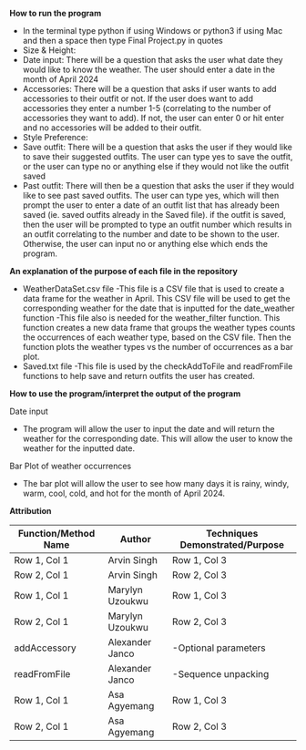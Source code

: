 **How to run the program**
* In the terminal type python if using Windows or python3 if using Mac and then a space then type Final Project.py in quotes
* Size & Height:
* Date input: There will be a question that asks the user what date they would like to know the weather. The user should enter a date in the month of April 2024
* Accessories: There will be a question that asks if user wants to add accessories to their outfit or not. If the user does want to add accessories they enter a number 1-5 (correlating to the number of accessories they want to add). If not, the user can enter 0 or hit enter and no accessories will be added to their outfit.
* Style Preference:
* Save outfit: There will be a question that asks the user if they would like to save their suggested outfits. The user can type yes to save the outfit, or the user can type no or anything else if they would not like the outfit saved
* Past outfit: There will then be a question that asks the user if they would like to see past saved outfits. The user can type yes, which will then prompt the user to enter a date of an outfit list that has already been saved (ie. saved outfits already in the Saved file). if the outfit is saved, then the user will be prompted to type an outfit number which results in an outfit correlating to the number and date to be shown to the user. Otherwise, the user can input no or anything else which ends the program.



**An explanation of the purpose of each file in the repository**
* WeatherDataSet.csv file
  -This file is a CSV file that is used to create a data frame for the weather in April. This CSV file will be used to get the
  corresponding weather for the date that is inputted for the date_weather function
  -This file also is needed for the weather_filter function. This function creates a new data frame that groups the weather
  types counts the occurrences of each weather type, based on the CSV file. Then the function plots the weather types vs the number of occurrences as a bar plot.
* Saved.txt file
  -This file is used by the checkAddToFile and readFromFile functions to help save and return outfits the user has created.
  

**How to use the program/interpret the output of the program**


Date input
* The program will allow the user to input the date and will return the weather for the corresponding date. This will allow the user to
  know the weather for the inputted date.

Bar Plot of weather occurrences
* The bar plot will allow the user to see how many days it is rainy, windy, warm, cool, cold, and hot for the month of April 2024.


**Attribution**

 Function/Method Name | Author | Techniques Demonstrated/Purpose |
|----------|----------|----------|
|Row 1, Col 1 | Arvin Singh| Row 1, Col 3 |
| Row 2, Col 1 | Arvin Singh | Row 2, Col 3 |
| Row 1, Col 1 | Marylyn Uzoukwu | Row 1, Col 3 |
| Row 2, Col 1 | Marylyn Uzoukwu | Row 2, Col 3 |
| addAccessory | Alexander Janco | -Optional parameters|
| readFromFile | Alexander Janco | -Sequence unpacking |
| Row 1, Col 1 | Asa Agyemang | Row 1, Col 3 |
| Row 2, Col 1 | Asa Agyemang | Row 2, Col 3 |















